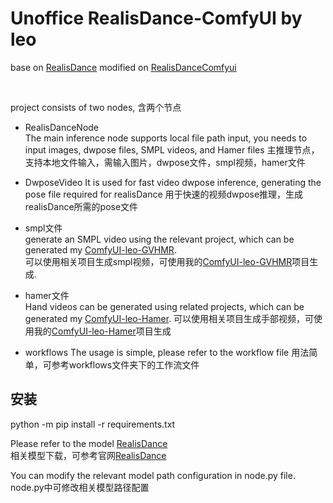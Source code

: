 # Unoffice RealisDance-ComfyUI by leo 
base on [RealisDance](https://github.com/damo-cv/RealisDance)
modified on [RealisDanceComfyui](https://github.com/AIFSH/RealisDance-ComfyUI) 
 
[](workflows/001.png)  
[](workflows/002.png)  

project consists of two nodes,
含两个节点

* RealisDanceNode  
The main inference node supports local file path input, you needs to input images, dwpose files, SMPL videos, and Hamer files
主推理节点，支持本地文件输入，需输入图片，dwpose文件，smpl视频，hamer文件

* DwposeVideo
It is used for fast video dwpose inference, generating the pose file required for realisDance
用于快速的视频dwpose推理，生成realisDance所需的pose文件

* smpl文件  
generate an SMPL video using the relevant project, which can be generated my [ComfyUI-leo-GVHMR](https://github.com/leeooo001/ComfyUI-leo-GVHMR).   
可以使用相关项目生成smpl视频，可使用我的[ComfyUI-leo-GVHMR](https://github.com/leeooo001/ComfyUI-leo-GVHMR)项目生成.  

* hamer文件  
Hand videos can be generated using related projects, which can be generated my [ComfyUI-leo-Hamer](https://github.com/leeooo001/ComfyUI-leo-Hamer). 
可以使用相关项目生成手部视频，可使用我的[ComfyUI-leo-Hamer](https://github.com/leeooo001/ComfyUI-leo-Hamer)项目生成


* workflows
The usage is simple, please refer to the workflow file
用法简单，可参考workflows文件夹下的工作流文件

## 安装  
python -m pip install -r requirements.txt  

Please refer to the model [RealisDance](https://github.com/damo-cv/RealisDance)  
相关模型下载，可参考官网[RealisDance](https://github.com/damo-cv/RealisDance)  

You can modify the relevant model path configuration in node.py file.
node.py中可修改相关模型路径配置  

